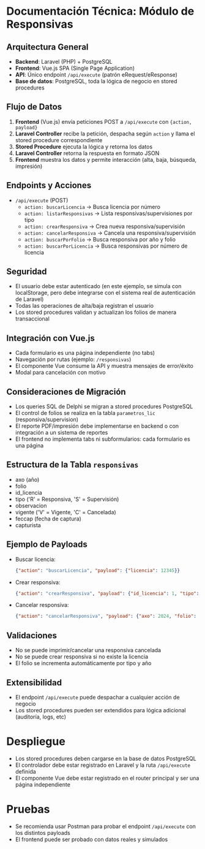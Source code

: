 # Documentación Técnica: Módulo de Responsivas

## Arquitectura General
- **Backend**: Laravel (PHP) + PostgreSQL
- **Frontend**: Vue.js SPA (Single Page Application)
- **API**: Único endpoint `/api/execute` (patrón eRequest/eResponse)
- **Base de datos**: PostgreSQL, toda la lógica de negocio en stored procedures

## Flujo de Datos
1. **Frontend** (Vue.js) envía peticiones POST a `/api/execute` con `{action, payload}`
2. **Laravel Controller** recibe la petición, despacha según `action` y llama el stored procedure correspondiente
3. **Stored Procedure** ejecuta la lógica y retorna los datos
4. **Laravel Controller** retorna la respuesta en formato JSON
5. **Frontend** muestra los datos y permite interacción (alta, baja, búsqueda, impresión)

## Endpoints y Acciones
- `/api/execute` (POST)
  - `action: buscarLicencia` → Busca licencia por número
  - `action: listarResponsivas` → Lista responsivas/supervisiones por tipo
  - `action: crearResponsiva` → Crea nueva responsiva/supervisión
  - `action: cancelarResponsiva` → Cancela una responsiva/supervisión
  - `action: buscarPorFolio` → Busca responsiva por año y folio
  - `action: buscarPorLicencia` → Busca responsivas por número de licencia

## Seguridad
- El usuario debe estar autenticado (en este ejemplo, se simula con localStorage, pero debe integrarse con el sistema real de autenticación de Laravel)
- Todas las operaciones de alta/baja registran el usuario
- Los stored procedures validan y actualizan los folios de manera transaccional

## Integración con Vue.js
- Cada formulario es una página independiente (no tabs)
- Navegación por rutas (ejemplo: `/responsivas`)
- El componente Vue consume la API y muestra mensajes de error/éxito
- Modal para cancelación con motivo

## Consideraciones de Migración
- Los queries SQL de Delphi se migran a stored procedures PostgreSQL
- El control de folios se realiza en la tabla `parametros_lic` (responsiva/supervision)
- El reporte PDF/impresión debe implementarse en backend o con integración a un sistema de reportes
- El frontend no implementa tabs ni subformularios: cada formulario es una página

## Estructura de la Tabla `responsivas`
- axo (año)
- folio
- id_licencia
- tipo ('R' = Responsiva, 'S' = Supervisión)
- observacion
- vigente ('V' = Vigente, 'C' = Cancelada)
- feccap (fecha de captura)
- capturista

## Ejemplo de Payloads
- Buscar licencia:
  ```json
  {"action": "buscarLicencia", "payload": {"licencia": 12345}}
  ```
- Crear responsiva:
  ```json
  {"action": "crearResponsiva", "payload": {"id_licencia": 1, "tipo": "R", "usuario": "admin"}}
  ```
- Cancelar responsiva:
  ```json
  {"action": "cancelarResponsiva", "payload": {"axo": 2024, "folio": 12, "motivo": "Por error", "usuario": "admin"}}
  ```

## Validaciones
- No se puede imprimir/cancelar una responsiva cancelada
- No se puede crear responsiva si no existe la licencia
- El folio se incrementa automáticamente por tipo y año

## Extensibilidad
- El endpoint `/api/execute` puede despachar a cualquier acción de negocio
- Los stored procedures pueden ser extendidos para lógica adicional (auditoría, logs, etc)

# Despliegue
- Los stored procedures deben cargarse en la base de datos PostgreSQL
- El controlador debe estar registrado en Laravel y la ruta `/api/execute` definida
- El componente Vue debe estar registrado en el router principal y ser una página independiente

# Pruebas
- Se recomienda usar Postman para probar el endpoint `/api/execute` con los distintos payloads
- El frontend puede ser probado con datos reales y simulados
